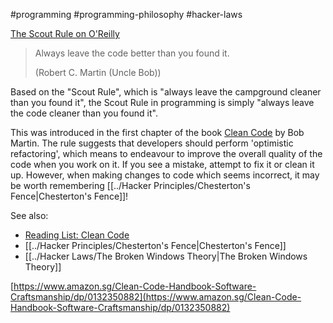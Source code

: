 #programming #programming-philosophy #hacker-laws


[The Scout Rule on O'Reilly](https://www.oreilly.com/library/view/97-things-every/9780596809515/ch08.html)

> Always leave the code better than you found it.
> 
> (Robert C. Martin (Uncle Bob))

Based on the "Scout Rule", which is "always leave the campground cleaner than you found it", the Scout Rule in programming is simply "always leave the code cleaner than you found it".

This was introduced in the first chapter of the book [Clean Code](https://www.goodreads.com/book/show/3735293-clean-code) by Bob Martin. The rule suggests that developers should perform 'optimistic refactoring', which means to endeavour to improve the overall quality of the code when you work on it. If you see a mistake, attempt to fix it or clean it up. However, when making changes to code which seems incorrect, it may be worth remembering [[../Hacker Principles/Chesterton's Fence|Chesterton's Fence]]!

See also:

- [Reading List: Clean Code](https://github.com/dwmkerr/hacker-laws/tree/main?tab=readme-ov-file#reading-list)
- [[../Hacker Principles/Chesterton's Fence|Chesterton's Fence]]
- [[../Hacker Laws/The Broken Windows Theory|The Broken Windows Theory]]

[https://www.amazon.sg/Clean-Code-Handbook-Software-Craftsmanship/dp/0132350882](https://www.amazon.sg/Clean-Code-Handbook-Software-Craftsmanship/dp/0132350882)